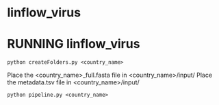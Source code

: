 # linflow_virus

# RUNNING linflow_virus

```
python createFolders.py <country_name>
```

Place the <country_name>_full.fasta file in <country_name>/input/
Place the metadata.tsv file in <country_name>/input/

```
python pipeline.py <country_name>
```
